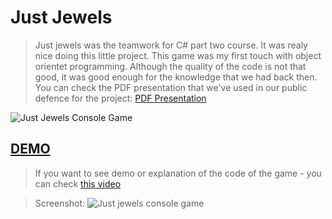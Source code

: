 Just Jewels
===========
> Just jewels was the teamwork for C# part two course.
It was realy nice doing this little project. This game was my first touch with object orientet programming. Although the quality of the code is not that good, it was good enough for the knowledge that we had back then.
You can check the PDF presentation that we've used in our public defence for the project: [PDF Presentation](http://www.d3bg.org/telerikacademy/JewelsPresentation-v3.pdf)

![Just Jewels Console Game](http://www.d3bg.org/telerikacademy/githubimages/jewels-banner.jpg)

[DEMO](https://www.youtube.com/watch?v=192J_wJT8wQ)
--------
> If you want to see demo or explanation of the code of the game - you can check [this video](https://www.youtube.com/watch?v=192J_wJT8wQ)


> Screenshot:
![Just jewels console game](http://www.d3bg.org/telerikacademy/githubimages/jewels-banner2.jpg)
